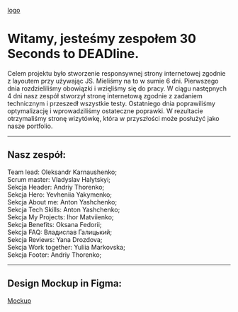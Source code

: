 [logo](https://github.com/Oleksandr-Karnaushenko/SuperPortfolioTeam/blob/main/assets/team-logo.PNG)

# Witamy, jesteśmy zespołem 30 Seconds to DEADline.

Celem projektu było stworzenie responsywnej strony internetowej zgodnie z
layoutem przy używając JS. Mieliśmy na to w sumie 6 dni. Pierwszego dnia
rozdzieliliśmy obowiązki i wzięliśmy się do pracy. W ciągu następnych 4 dni nasz
zespół stworzył stronę internetową zgodnie z zadaniem technicznym i przeszedł
wszystkie testy. Ostatniego dnia poprawiliśmy optymalizację i wprowadziliśmy
ostateczne poprawki. W rezultacie otrzymaliśmy stronę wizytówkę, która w
przyszłości może posłużyć jako nasze portfolio.

---

## Nasz zespół:

Team lead: Oleksandr Karnaushenko;  
Scrum master: Vladyslav Halytskyi;  
Sekcja Header: Andriy Thorenko;  
Sekcja Hero: Yevheniia Yakymenko;  
Sekcja About me: Anton Yashchenko;  
Sekcja Tech Skills: Anton Yashchenko;  
Sekcja My Projects: Ihor Matviienko;  
Sekcja Benefits: Oksana Fedorii;  
Sekcja FAQ: Владислав Галицький;  
Sekcja Reviews: Yana Drozdova;  
Sekcja Work together: Yuliia Markovska;  
Sekcja Footer: Andriy Thorenko;

---

## Design Mockup in Figma:

[Mockup](<https://www.figma.com/design/VU9pCPEZEOzfkGUXZsjSmc/Portfolio-2.0-(Copy)?node-id=2089-632&t=dz3OujlUnoUZ46h4-0>)

